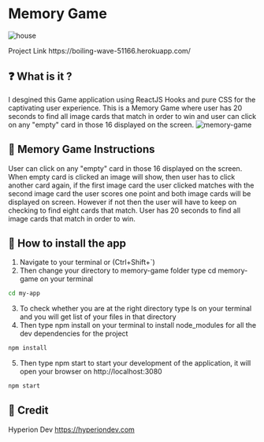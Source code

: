 # Memory Game 

![house](https://user-images.githubusercontent.com/70260072/200812150-ecc224e4-5e0f-4002-a7a2-06f816909b4f.png) 
<div>
Project Link https://boiling-wave-51166.herokuapp.com/
</div>

## ❓ What is it ?
I desgined this Game application using ReactJS Hooks and pure CSS for the captivating user experience. 
This is a Memory Game where user has 20 seconds to find all image cards that match in order to win and user can click on any 
"empty" card in those 16 displayed on the screen.
![memory-game](https://user-images.githubusercontent.com/70260072/200817571-935e1b15-3c10-4de6-a1fd-1058b39776fc.png)

## 🌱 Memory Game Instructions
User can click on any "empty" card in those 16 displayed on the screen.
When empty card is clicked an image will show, then user has to click another card again, if the first image card the user clicked matches with the second image card the user scores one point and both image cards will be displayed on screen.
However if not then the user will have to keep on checking to find eight cards that match.
User has 20 seconds to find all image cards that match in order to win.

## 🚀 How to install the app
1. Navigate to your terminal or (Ctrl+Shift+`) 
2. Then change your directory to memory-game folder type cd memory-game on your terminal
```bash
cd my-app
```
3. To check whether you are at the right directory type ls on your terminal and you will get list of your files in that directory
4. Then type npm install on your terminal to install node_modules for all the dev dependencies for the project
```bash
npm install
```
5. Then type npm start to start your development of the application, it will open your browser on http://localhost:3080
```bash
npm start
```
## 🌱 Credit
Hyperion Dev https://hyperiondev.com